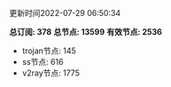 更新时间2022-07-29 06:50:34

**总订阅: 378**
**总节点: 13599**
**有效节点: 2536**
- trojan节点: 145
- ss节点: 616
- v2ray节点: 1775
